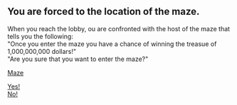 ## You are forced to the location of the maze.
When you reach the lobby, ou are confronted with the host of the maze that tells you the following:   
"Once you enter the maze you have a chance of winning the treasue of 1,000,000,000 dollars!"   
"Are you sure that you want to enter the maze?"

[Maze]("../images/maze.png")
   
[Yes!](enter-maze.md)   
[No!](enter-maze-no.md)